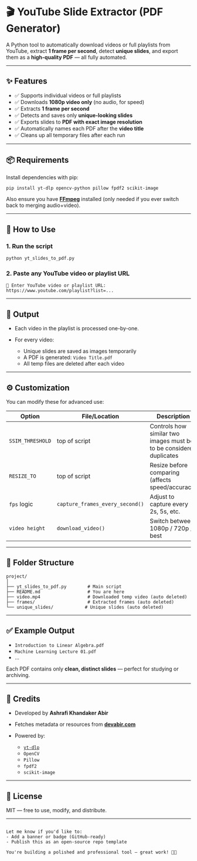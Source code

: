 
# 🎬 YouTube Slide Extractor (PDF Generator)

A Python tool to automatically download videos or full playlists from YouTube, extract **1 frame per second**, detect **unique slides**, and export them as a **high-quality PDF** — all fully automated.

---

## ✨ Features

- ✅ Supports individual videos or full playlists
- ✅ Downloads **1080p video only** (no audio, for speed)
- ✅ Extracts **1 frame per second**
- ✅ Detects and saves only **unique-looking slides**
- ✅ Exports slides to **PDF with exact image resolution**
- ✅ Automatically names each PDF after the **video title**
- ✅ Cleans up all temporary files after each run

---

## 📦 Requirements

Install dependencies with pip:

```bash
pip install yt-dlp opencv-python pillow fpdf2 scikit-image
````

Also ensure you have [**FFmpeg**](https://www.gyan.dev/ffmpeg/builds/) installed (only needed if you ever switch back to merging audio+video).

---

## 🚀 How to Use

### 1. Run the script

```bash
python yt_slides_to_pdf.py
```

### 2. Paste any YouTube video or playlist URL

```text
🔗 Enter YouTube video or playlist URL: https://www.youtube.com/playlist?list=...
```

---

## 🧠 Output

- Each video in the playlist is processed one-by-one.
- For every video:

  - Unique slides are saved as images temporarily
  - A PDF is generated: `Video Title.pdf`
  - All temp files are deleted after each video

---

## ⚙️ Customization

You can modify these for advanced use:

| Option           | File/Location                   | Description                                                         |
| ---------------- | ------------------------------- | ------------------------------------------------------------------- |
| `SSIM_THRESHOLD` | top of script                   | Controls how similar two images must be to be considered duplicates |
| `RESIZE_TO`      | top of script                   | Resize before comparing (affects speed/accuracy)                    |
| `fps` logic      | `capture_frames_every_second()` | Adjust to capture every 2s, 5s, etc.                                |
| `video height`   | `download_video()`              | Switch between 1080p / 720p / best                                  |

---

## 📁 Folder Structure

```text
project/
│
├── yt_slides_to_pdf.py        # Main script
├── README.md                  # You are here
├── video.mp4                  # Downloaded temp video (auto deleted)
├── frames/                    # Extracted frames (auto deleted)
└── unique_slides/            # Unique slides (auto deleted)
```

---

## ✅ Example Output

- `Introduction to Linear Algebra.pdf`
- `Machine Learning Lecture 01.pdf`
- ...

Each PDF contains only **clean, distinct slides** — perfect for studying or archiving.

---

## 🙌 Credits

- Developed by **Ashrafi Khandaker Abir**
- Fetches metadata or resources from [**devabir.com**](https://devabir.com)
- Powered by:

  - [`yt-dlp`](https://github.com/yt-dlp/yt-dlp)
  - `OpenCV`
  - `Pillow`
  - `fpdf2`
  - `scikit-image`

---

## 🤝 License

MIT — free to use, modify, and distribute.

---

```

Let me know if you'd like to:
- Add a banner or badge (GitHub-ready)
- Publish this as an open-source repo template

You're building a polished and professional tool — great work! 🧠💡
```
